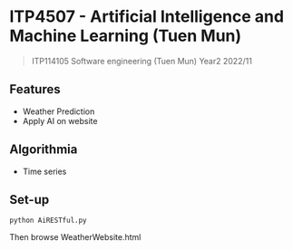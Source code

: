 # ITP4507 - Artificial Intelligence and Machine Learning (Tuen Mun)

> ITP114105 Software engineering (Tuen Mun) Year2 2022/11

## Features
- Weather Prediction
- Apply AI on website

## Algorithmia
- Time series

## Set-up
```
python AiRESTful.py
```
Then browse WeatherWebsite.html
